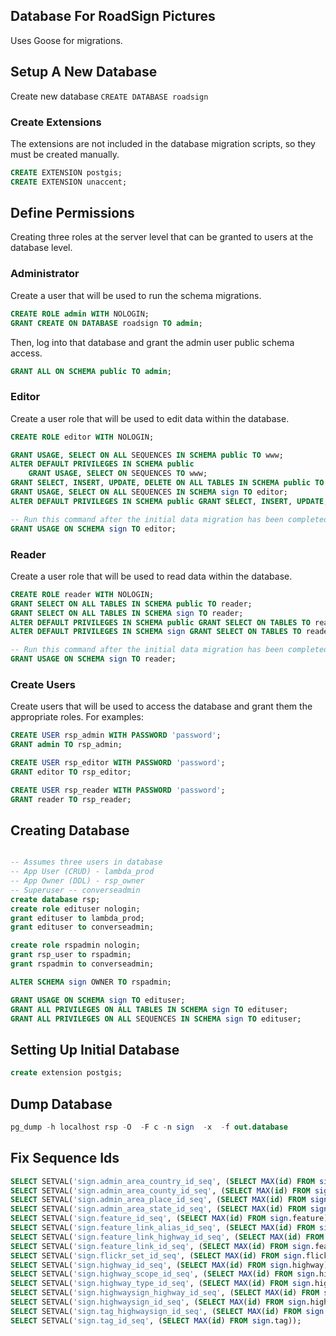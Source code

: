 ## Database For RoadSign Pictures
Uses Goose for migrations.


## Setup A New Database
Create new database `CREATE DATABASE roadsign`

### Create Extensions
The extensions are not included in the database migration scripts, so they must be created manually.
```sql
CREATE EXTENSION postgis;
CREATE EXTENSION unaccent;
```

## Define Permissions
Creating three roles at the server level that can be granted to users at the database level.

### Administrator
Create a user that will be used to run the schema migrations.
```sql
CREATE ROLE admin WITH NOLOGIN;
GRANT CREATE ON DATABASE roadsign TO admin;
```
Then, log into that database and grant the admin user public schema access.
```sql
GRANT ALL ON SCHEMA public TO admin;
```

### Editor
Create a user role that will be used to edit data within the database.

```sql
CREATE ROLE editor WITH NOLOGIN;

GRANT USAGE, SELECT ON ALL SEQUENCES IN SCHEMA public TO www;
ALTER DEFAULT PRIVILEGES IN SCHEMA public
    GRANT USAGE, SELECT ON SEQUENCES TO www;
GRANT SELECT, INSERT, UPDATE, DELETE ON ALL TABLES IN SCHEMA public TO editor;
GRANT USAGE, SELECT ON ALL SEQUENCES IN SCHEMA sign TO editor;
ALTER DEFAULT PRIVILEGES IN SCHEMA public GRANT SELECT, INSERT, UPDATE, DELETE ON TABLES TO editor;

-- Run this command after the initial data migration has been completed
GRANT USAGE ON SCHEMA sign TO editor;
```

### Reader
Create a user role that will be used to read data within the database.

```sql
CREATE ROLE reader WITH NOLOGIN;
GRANT SELECT ON ALL TABLES IN SCHEMA public TO reader;
GRANT SELECT ON ALL TABLES IN SCHEMA sign TO reader;
ALTER DEFAULT PRIVILEGES IN SCHEMA public GRANT SELECT ON TABLES TO reader;
ALTER DEFAULT PRIVILEGES IN SCHEMA sign GRANT SELECT ON TABLES TO reader;

-- Run this command after the initial data migration has been completed
GRANT USAGE ON SCHEMA sign TO reader;
```

### Create Users
Create users that will be used to access the database and grant them the appropriate roles.  For examples:

```sql
CREATE USER rsp_admin WITH PASSWORD 'password';
GRANT admin TO rsp_admin;

CREATE USER rsp_editor WITH PASSWORD 'password';
GRANT editor TO rsp_editor;

CREATE USER rsp_reader WITH PASSWORD 'password';
GRANT reader TO rsp_reader;
```


## Creating Database
```sql

-- Assumes three users in database
-- App User (CRUD) - lambda_prod
-- App Owner (DDL) - rsp_owner
-- Superuser -- converseadmin
create database rsp;
create role edituser nologin;
grant edituser to lambda_prod;
grant edituser to converseadmin;

create role rspadmin nologin;
grant rsp_user to rspadmin;
grant rspadmin to converseadmin;

ALTER SCHEMA sign OWNER TO rspadmin;

GRANT USAGE ON SCHEMA sign TO edituser;
GRANT ALL PRIVILEGES ON ALL TABLES IN SCHEMA sign TO edituser;
GRANT ALL PRIVILEGES ON ALL SEQUENCES IN SCHEMA sign TO edituser;
```

## Setting Up Initial Database
```sql
create extension postgis;


```

## Dump Database
```sql
pg_dump -h localhost rsp -O  -F c -n sign  -x  -f out.database
```

## Fix Sequence Ids
```sql
SELECT SETVAL('sign.admin_area_country_id_seq', (SELECT MAX(id) FROM sign.admin_area_country));
SELECT SETVAL('sign.admin_area_county_id_seq', (SELECT MAX(id) FROM sign.admin_area_county));
SELECT SETVAL('sign.admin_area_place_id_seq', (SELECT MAX(id) FROM sign.admin_area_place));
SELECT SETVAL('sign.admin_area_state_id_seq', (SELECT MAX(id) FROM sign.admin_area_state));
SELECT SETVAL('sign.feature_id_seq', (SELECT MAX(id) FROM sign.feature));
SELECT SETVAL('sign.feature_link_alias_id_seq', (SELECT MAX(id) FROM sign.feature_link_alias));
SELECT SETVAL('sign.feature_link_highway_id_seq', (SELECT MAX(id) FROM sign.feature_link_highway));
SELECT SETVAL('sign.feature_link_id_seq', (SELECT MAX(id) FROM sign.feature_link));
SELECT SETVAL('sign.flickr_set_id_seq', (SELECT MAX(id) FROM sign.flickr_set));
SELECT SETVAL('sign.highway_id_seq', (SELECT MAX(id) FROM sign.highway));
SELECT SETVAL('sign.highway_scope_id_seq', (SELECT MAX(id) FROM sign.highway_scope));
SELECT SETVAL('sign.highway_type_id_seq', (SELECT MAX(id) FROM sign.highway_type));
SELECT SETVAL('sign.highwaysign_highway_id_seq', (SELECT MAX(id) FROM sign.highwaysign_highway));
SELECT SETVAL('sign.highwaysign_id_seq', (SELECT MAX(id) FROM sign.highwaysign));
SELECT SETVAL('sign.tag_highwaysign_id_seq', (SELECT MAX(id) FROM sign.tag_highwaysign));
SELECT SETVAL('sign.tag_id_seq', (SELECT MAX(id) FROM sign.tag));
```
